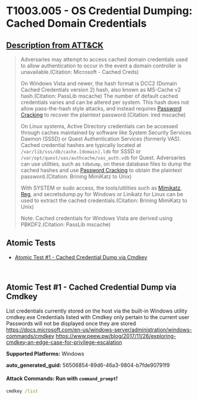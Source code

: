 # T1003.005 - OS Credential Dumping: Cached Domain Credentials
## [Description from ATT&CK](https://attack.mitre.org/techniques/T1003/005)
<blockquote>Adversaries may attempt to access cached domain credentials used to allow authentication to occur in the event a domain controller is unavailable.(Citation: Microsoft - Cached Creds)

On Windows Vista and newer, the hash format is DCC2 (Domain Cached Credentials version 2) hash, also known as MS-Cache v2 hash.(Citation: PassLib mscache) The number of default cached credentials varies and can be altered per system. This hash does not allow pass-the-hash style attacks, and instead requires [Password Cracking](https://attack.mitre.org/techniques/T1110/002) to recover the plaintext password.(Citation: ired mscache)

On Linux systems, Active Directory credentials can be accessed through caches maintained by software like System Security Services Daemon (SSSD) or Quest Authentication Services (formerly VAS). Cached credential hashes are typically located at `/var/lib/sss/db/cache.[domain].ldb` for SSSD or `/var/opt/quest/vas/authcache/vas_auth.vdb` for Quest. Adversaries can use utilities, such as `tdbdump`, on these database files to dump the cached hashes and use [Password Cracking](https://attack.mitre.org/techniques/T1110/002) to obtain the plaintext password.(Citation: Brining MimiKatz to Unix) 

With SYSTEM or sudo access, the tools/utilities such as [Mimikatz](https://attack.mitre.org/software/S0002), [Reg](https://attack.mitre.org/software/S0075), and secretsdump.py for Windows or Linikatz for Linux can be used to extract the cached credentials.(Citation: Brining MimiKatz to Unix)

Note: Cached credentials for Windows Vista are derived using PBKDF2.(Citation: PassLib mscache)</blockquote>

## Atomic Tests

- [Atomic Test #1 - Cached Credential Dump via Cmdkey](#atomic-test-1---cached-credential-dump-via-cmdkey)


<br/>

## Atomic Test #1 - Cached Credential Dump via Cmdkey
List credentials currently stored on the host via the built-in Windows utility cmdkey.exe
Credentials listed with Cmdkey only pertain to the current user
Passwords will not be displayed once they are stored
https://docs.microsoft.com/en-us/windows-server/administration/windows-commands/cmdkey
https://www.peew.pw/blog/2017/11/26/exploring-cmdkey-an-edge-case-for-privilege-escalation

**Supported Platforms:** Windows


**auto_generated_guid:** 56506854-89d6-46a3-9804-b7fde90791f9






#### Attack Commands: Run with `command_prompt`! 


```cmd
cmdkey /list
```






<br/>
